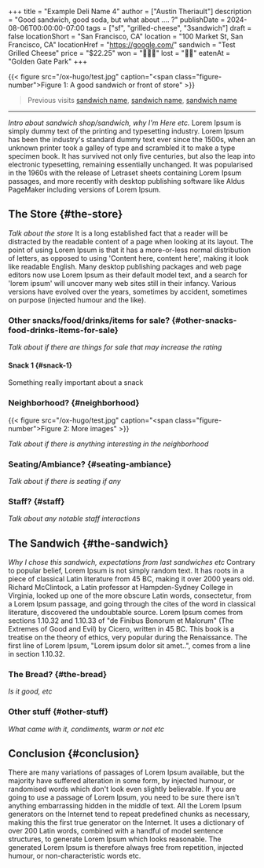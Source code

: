 +++
title = "Example Deli Name 4"
author = ["Austin Theriault"]
description = "Good sandwich, good soda, but what about .... ?"
publishDate = 2024-08-06T00:00:00-07:00
tags = ["sf", "grilled-cheese", "3sandwich"]
draft = false
locationShort = "San Francisco, CA"
location = "100 Market St, San Francisco, CA"
locationHref = "https://google.com/"
sandwich = "Test Grilled Cheese"
price = "$22.25"
won = "🥪🥪🥪"
lost = "🥪🥪"
eatenAt = "Golden Gate Park"
+++

{{< figure src="/ox-hugo/test.jpg" caption="<span class=\"figure-number\">Figure 1: </span>A good sandwich or front of store" >}}

> Previous visits [sandwich name](/posts/visit), [sandwich name](/posts/visit), [sandwich name](/posts/visit)

---

_Intro about sandwich shop/sandwich, why I'm Here etc._ Lorem Ipsum is simply dummy text of the printing and typesetting industry. Lorem Ipsum has been the industry's standard dummy text ever since the 1500s, when an unknown printer took a galley of type and scrambled it to make a type specimen book. It has survived not only five centuries, but also the leap into electronic typesetting, remaining essentially unchanged. It was popularised in the 1960s with the release of Letraset sheets containing Lorem Ipsum passages, and more recently with desktop publishing software like Aldus PageMaker including versions of Lorem Ipsum.


## The Store {#the-store}

_Talk about the store_ It is a long established fact that a reader will be distracted by the readable content of a page when looking at its layout. The point of using Lorem Ipsum is that it has a more-or-less normal distribution of letters, as opposed to using 'Content here, content here', making it look like readable English. Many desktop publishing packages and web page editors now use Lorem Ipsum as their default model text, and a search for 'lorem ipsum' will uncover many web sites still in their infancy. Various versions have evolved over the years, sometimes by accident, sometimes on purpose (injected humour and the like).


### Other snacks/food/drinks/items for sale? {#other-snacks-food-drinks-items-for-sale}

_Talk about if there are things for sale that may increase the rating_


#### Snack 1 {#snack-1}

Something really important about a snack


### Neighborhood? {#neighborhood}

{{< figure src="/ox-hugo/test.jpg" caption="<span class=\"figure-number\">Figure 2: </span>More images" >}}

_Talk about if there is anything interesting in the neighborhood_


### Seating/Ambiance? {#seating-ambiance}

_Talk about if there is seating if any_


### Staff? {#staff}

_Talk about any notable staff interactions_


## The Sandwich {#the-sandwich}

_Why I chose this sandwich, expectations from last sandwiches etc_ Contrary to popular belief, Lorem Ipsum is not simply random text. It has roots in a piece of classical Latin literature from 45 BC, making it over 2000 years old. Richard McClintock, a Latin professor at Hampden-Sydney College in Virginia, looked up one of the more obscure Latin words, consectetur, from a Lorem Ipsum passage, and going through the cites of the word in classical literature, discovered the undoubtable source. Lorem Ipsum comes from sections 1.10.32 and 1.10.33 of "de Finibus Bonorum et Malorum" (The Extremes of Good and Evil) by Cicero, written in 45 BC. This book is a treatise on the theory of ethics, very popular during the Renaissance. The first line of Lorem Ipsum, "Lorem ipsum dolor sit amet..", comes from a line in section 1.10.32.


### The Bread? {#the-bread}

_Is it good, etc_


### Other stuff {#other-stuff}

_What came with it, condiments, warm or not etc_


## Conclusion {#conclusion}

There are many variations of passages of Lorem Ipsum available, but the majority have suffered alteration in some form, by injected humour, or randomised words which don't look even slightly believable. If you are going to use a passage of Lorem Ipsum, you need to be sure there isn't anything embarrassing hidden in the middle of text. All the Lorem Ipsum generators on the Internet tend to repeat predefined chunks as necessary, making this the first true generator on the Internet. It uses a dictionary of over 200 Latin words, combined with a handful of model sentence structures, to generate Lorem Ipsum which looks reasonable. The generated Lorem Ipsum is therefore always free from repetition, injected humour, or non-characteristic words etc.
